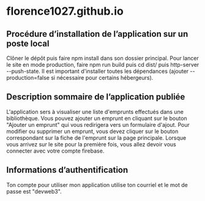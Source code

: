 # florence1027.github.io

## Procédure d’installation de l’application sur un poste local

Clôner le dépôt puis faire npm install dans son dossier principal. Pour lancer le site en mode production, faire npm run build puis cd dist/ puis  http-server --push-state.
Il est important d'installer toutes les dépendances (ajouter --production=false si nécessaire pour certains hébergeurs).

## Description sommaire de l’application publiée

L'application sers à visualiser une liste d'emprunts effectués dans une bibliothèque. Vous pouvez ajouter un emprunt en cliquant sur le bouton "Ajouter un emprunt" qui vous redirigera vers un formulaire d'ajout. Pour modifier ou supprimer un emprunt, vous devez cliquer sur le bouton correspondant sur la fiche de l'emprunt sur la page principale. Lorsque vous arrivez sur le site pour la première fois, vous allez devoir vous connecter avec votre compte firebase. 

## Informations d’authentification 

Ton compte pour utiliser mon application utilise ton courriel et le mot de passe est "devweb3".
